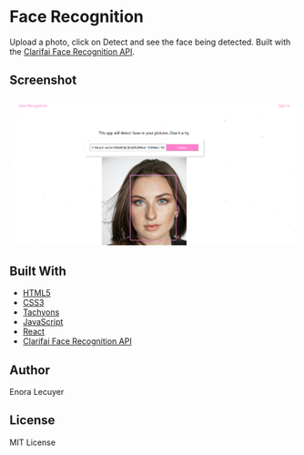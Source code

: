 # Face Recognition

Upload a photo, click on Detect and see the face being detected. Built with the [Clarifai Face Recognition API](https://www.clarifai.com/custom-face-recognition).

## Screenshot

![face recognition app](https://github.com/enoralecuyer/facerecognition/blob/master/public/facerecognition.png?raw=true)

## Built With

* [HTML5](https://en.wikipedia.org/wiki/HTML5)
* [CSS3](https://en.wikipedia.org/wiki/Cascading_Style_Sheets#CSS_3)
* [Tachyons](https://tachyons.io/)
* [JavaScript](https://en.wikipedia.org/wiki/JavaScript)
* [React](https://github.com/facebook/create-react-app)
* [Clarifai Face Recognition API](https://www.clarifai.com/custom-face-recognition)

## Author

Enora Lecuyer

## License

MIT License
